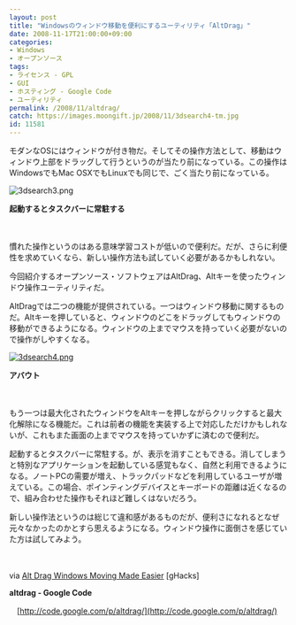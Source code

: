 ```yaml
---
layout: post
title: "Windowsのウィンドウ移動を便利にするユーティリティ「AltDrag」"
date: 2008-11-17T21:00:00+09:00
categories:
- Windows
- オープンソース
tags: 
- ライセンス - GPL
- GUI
- ホスティング - Google Code
- ユーティリティ
permalink: /2008/11/altdrag/
catch: https://images.moongift.jp/2008/11/3dsearch4-tm.jpg
id: 11581
---
```

モダンなOSにはウィンドウが付き物だ。そしてその操作方法として、移動はウィンドウ上部をドラッグして行うというのが当たり前になっている。この操作はWindowsでもMac OSXでもLinuxでも同じで、ごく当たり前になっている。

  

![3dsearch3.png](https://images.moongift.jp/2008/11/3dsearch3.png)  
  
**起動するとタスクバーに常駐する**

  

　

  

慣れた操作というのはある意味学習コストが低いので便利だ。だが、さらに利便性を求めていくなら、新しい操作方法も試していく必要があるかもしれない。

  

今回紹介するオープンソース・ソフトウェアはAltDrag、Altキーを使ったウィンドウ操作ユーティリティだ。

  
  
<!--more-->  

AltDragでは二つの機能が提供されている。一つはウィンドウ移動に関するものだ。Altキーを押していると、ウィンドウのどこをドラッグしてもウィンドウの移動ができるようになる。ウィンドウの上までマウスを持っていく必要がないので操作がしやすくなる。

  

[![3dsearch4.png](https://images.moongift.jp/2008/11/3dsearch4-tm.jpg)](https://images.moongift.jp/2008/11/3dsearch4.png)  
  
**アバウト**

  

　

  

もう一つは最大化されたウィンドウをAltキーを押しながらクリックすると最大化解除になる機能だ。これは前者の機能を実装する上で対応しただけかもしれないが、これもまた画面の上までマウスを持っていかずに済むので便利だ。

  

起動するとタスクバーに常駐する。が、表示を消すこともできる。消してしまうと特別なアプリケーションを起動している感覚もなく、自然と利用できるようになる。ノートPCの需要が増え、トラックパッドなどを利用しているユーザが増えている。この場合、ポインティングデバイスとキーボードの距離は近くなるので、組み合わせた操作もそれほど難しくはないだろう。

  

新しい操作法というのは総じて違和感があるものだが、便利さになれるとなぜ元々なかったのかとすら思えるようになる。ウィンドウ操作に面倒さを感じていた方は試してみよう。

  

　

  

via [Alt Drag Windows Moving Made Easier](http://www.ghacks.net/2008/11/13/alt-drag-windows-moving-made-easier/) [gHacks]

  

**altdrag - Google Code**  
  
　[http://code.google.com/p/altdrag/](http://code.google.com/p/altdrag/)

  
